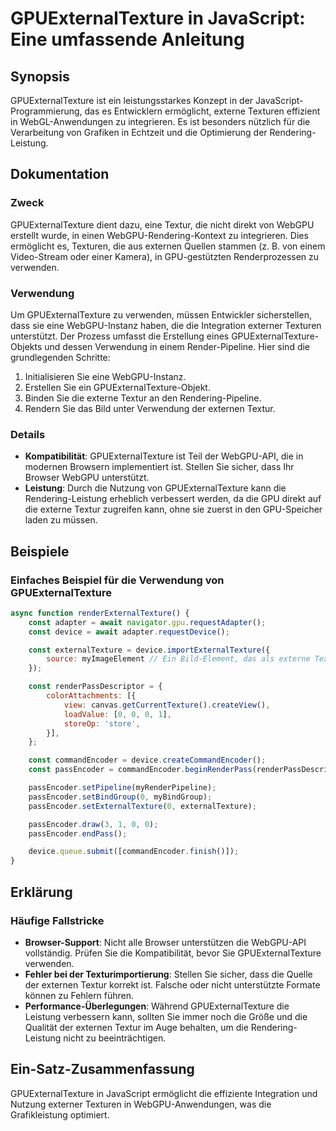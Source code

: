 <!--
Meta Description: # GPUExternalTexture in JavaScript: Eine umfassende Anleitung ## Synopsis GPUExternalTexture ist ein leistungsstarkes Konzept in der JavaScript-Progra...
Meta Keywords: die, gpuexternaltexture, sie, der, webgpu
-->

# GPUExternalTexture in JavaScript: Eine umfassende Anleitung

## Synopsis
GPUExternalTexture ist ein leistungsstarkes Konzept in der JavaScript-Programmierung, das es Entwicklern ermöglicht, externe Texturen effizient in WebGL-Anwendungen zu integrieren. Es ist besonders nützlich für die Verarbeitung von Grafiken in Echtzeit und die Optimierung der Rendering-Leistung.

## Dokumentation
### Zweck
GPUExternalTexture dient dazu, eine Textur, die nicht direkt von WebGPU erstellt wurde, in einen WebGPU-Rendering-Kontext zu integrieren. Dies ermöglicht es, Texturen, die aus externen Quellen stammen (z. B. von einem Video-Stream oder einer Kamera), in GPU-gestützten Renderprozessen zu verwenden.

### Verwendung
Um GPUExternalTexture zu verwenden, müssen Entwickler sicherstellen, dass sie eine WebGPU-Instanz haben, die die Integration externer Texturen unterstützt. Der Prozess umfasst die Erstellung eines GPUExternalTexture-Objekts und dessen Verwendung in einem Render-Pipeline. Hier sind die grundlegenden Schritte:

1. Initialisieren Sie eine WebGPU-Instanz.
2. Erstellen Sie ein GPUExternalTexture-Objekt.
3. Binden Sie die externe Textur an den Rendering-Pipeline.
4. Rendern Sie das Bild unter Verwendung der externen Textur.

### Details
- **Kompatibilität**: GPUExternalTexture ist Teil der WebGPU-API, die in modernen Browsern implementiert ist. Stellen Sie sicher, dass Ihr Browser WebGPU unterstützt.
- **Leistung**: Durch die Nutzung von GPUExternalTexture kann die Rendering-Leistung erheblich verbessert werden, da die GPU direkt auf die externe Textur zugreifen kann, ohne sie zuerst in den GPU-Speicher laden zu müssen.

## Beispiele
### Einfaches Beispiel für die Verwendung von GPUExternalTexture
```javascript
async function renderExternalTexture() {
    const adapter = await navigator.gpu.requestAdapter();
    const device = await adapter.requestDevice();

    const externalTexture = device.importExternalTexture({
        source: myImageElement // Ein Bild-Element, das als externe Textur dienen soll.
    });

    const renderPassDescriptor = {
        colorAttachments: [{
            view: canvas.getCurrentTexture().createView(),
            loadValue: [0, 0, 0, 1],
            storeOp: 'store',
        }],
    };

    const commandEncoder = device.createCommandEncoder();
    const passEncoder = commandEncoder.beginRenderPass(renderPassDescriptor);

    passEncoder.setPipeline(myRenderPipeline);
    passEncoder.setBindGroup(0, myBindGroup);
    passEncoder.setExternalTexture(0, externalTexture);

    passEncoder.draw(3, 1, 0, 0);
    passEncoder.endPass();

    device.queue.submit([commandEncoder.finish()]);
}
```

## Erklärung
### Häufige Fallstricke
- **Browser-Support**: Nicht alle Browser unterstützen die WebGPU-API vollständig. Prüfen Sie die Kompatibilität, bevor Sie GPUExternalTexture verwenden.
- **Fehler bei der Texturimportierung**: Stellen Sie sicher, dass die Quelle der externen Textur korrekt ist. Falsche oder nicht unterstützte Formate können zu Fehlern führen.
- **Performance-Überlegungen**: Während GPUExternalTexture die Leistung verbessern kann, sollten Sie immer noch die Größe und die Qualität der externen Textur im Auge behalten, um die Rendering-Leistung nicht zu beeinträchtigen.

## Ein-Satz-Zusammenfassung
GPUExternalTexture in JavaScript ermöglicht die effiziente Integration und Nutzung externer Texturen in WebGPU-Anwendungen, was die Grafikleistung optimiert.